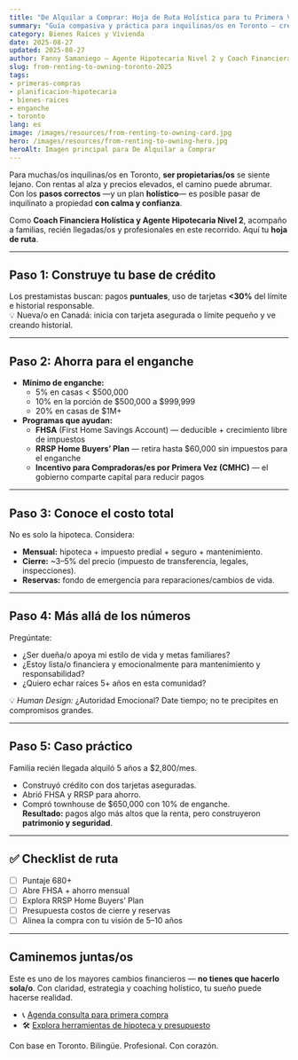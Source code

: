 ```yaml
---
title: "De Alquilar a Comprar: Hoja de Ruta Holística para tu Primera Vivienda en Toronto (2025)"
summary: "Guía compasiva y práctica para inquilinas/os en Toronto — crédito, ahorro, incentivos y planificación holística."
category: Bienes Raíces y Vivienda
date: 2025-08-27
updated: 2025-08-27
author: Fanny Samaniego — Agente Hipotecaria Nivel 2 y Coach Financiera Holística
slug: from-renting-to-owning-toronto-2025
tags:
- primeras-compras
- planificacion-hipotecaria
- bienes-raices
- enganche
- toronto
lang: es
image: /images/resources/from-renting-to-owning-card.jpg
hero: /images/resources/from-renting-to-owning-hero.jpg
heroAlt: Imagen principal para De Alquilar a Comprar
---
```


Para muchas/os inquilinas/os en Toronto, **ser propietarias/os** se siente lejano. Con rentas al alza y precios elevados, el camino puede abrumar. Con los **pasos correctos** —y un plan **holístico**— es posible pasar de inquilinato a propiedad **con calma y confianza**.

Como **Coach Financiera Holística y Agente Hipotecaria Nivel 2**, acompaño a familias, recién llegadas/os y profesionales en este recorrido. Aquí tu **hoja de ruta**.

---

## Paso 1: Construye tu base de crédito
Los prestamistas buscan: pagos **puntuales**, uso de tarjetas **<30%** del límite e historial responsable.  
💡 Nueva/o en Canadá: inicia con tarjeta asegurada o límite pequeño y ve creando historial.

---

## Paso 2: Ahorra para el enganche
- **Mínimo de enganche:**  
  - 5% en casas < $500,000  
  - 10% en la porción de $500,000 a $999,999  
  - 20% en casas de $1M+
- **Programas que ayudan:**  
  - **FHSA** (First Home Savings Account) — deducible + crecimiento libre de impuestos  
  - **RRSP Home Buyers’ Plan** — retira hasta $60,000 sin impuestos para el enganche  
  - **Incentivo para Compradoras/es por Primera Vez (CMHC)** — el gobierno comparte capital para reducir pagos

---

## Paso 3: Conoce el costo total
No es solo la hipoteca. Considera:  
- **Mensual:** hipoteca + impuesto predial + seguro + mantenimiento.  
- **Cierre:** ~3–5% del precio (impuesto de transferencia, legales, inspecciones).  
- **Reservas:** fondo de emergencia para reparaciones/cambios de vida.

---

## Paso 4: Más allá de los números
Pregúntate:  
- ¿Ser dueña/o apoya mi estilo de vida y metas familiares?  
- ¿Estoy lista/o financiera y emocionalmente para mantenimiento y responsabilidad?  
- ¿Quiero echar raíces 5+ años en esta comunidad?

💡 *Human Design:* ¿Autoridad Emocional? Date tiempo; no te precipites en compromisos grandes.

---

## Paso 5: Caso práctico
Familia recién llegada alquiló 5 años a $2,800/mes.  
- Construyó crédito con dos tarjetas aseguradas.  
- Abrió FHSA y RRSP para ahorro.  
- Compró townhouse de $650,000 con 10% de enganche.  
**Resultado:** pagos algo más altos que la renta, pero construyeron **patrimonio y seguridad**.

---

## ✅ Checklist de ruta
- [ ] Puntaje 680+  
- [ ] Abre FHSA + ahorro mensual  
- [ ] Explora RRSP Home Buyers’ Plan  
- [ ] Presupuesta costos de cierre y reservas  
- [ ] Alinea la compra con tu visión de 5–10 años

---

## Caminemos juntas/os
Este es uno de los mayores cambios financieros — **no tienes que hacerlo sola/o**. Con claridad, estrategia y coaching holístico, tu sueño puede hacerse realidad.

- 📞 [Agenda consulta para primera compra](/es/contacto)  
- 🛠 [Explora herramientas de hipoteca y presupuesto](/es/herramientas)

Con base en Toronto. Bilingüe. Profesional. Con corazón.
